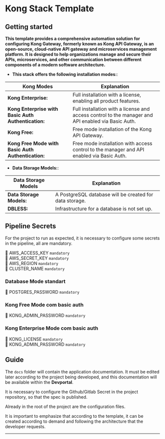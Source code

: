 # Kong Stack Template

## Getting started

**This template provides a comprehensive automation solution for configuring Kong Gateway, formerly known as Kong API Gateway, is an open-source, cloud-native API gateway and microservices management platform. It is designed to help organizations manage and secure their APIs, microservices, and other communication between different components of a modern software architecture.**


- **This stack offers the following installation modes:**:

| **Kong Modes**              | Explanation                                                                                                                                                                                                                                                                            |
| ----------------- | -------------------------------------------------------------------------------------------------------------------------------------------------------------------------------------------------------------------------------------------------------------------------------------- |
|**Kong Enterprise:**      | Full installation with a license, enabling all product features.                                                                                                                                                                             |
| **Kong Enterprise with Basic Auth Authentication:**    | Full installation with a license and access control to the manager and API enabled via Basic Auth.                                                                                                                                                                                                                  |
| **Kong Free:**     | Free mode installation of the Kong API Gateway.                                                                                                                                                                                                              |
| **Kong Free Mode with Basic Auth Authentication:**     | Free mode installation with access control to the manager and API enabled via Basic Auth.                                                                                                                                                                                                                 |

- **Data Storage Models:**:

| **Data Storage Models**              | Explanation                                                                                                                                                                                                                                                                            |
| ----------------- | -------------------------------------------------------------------------------------------------------------------------------------------------------------------------------------------------------------------------------------------------------------------------------------- |
| **Data Storage Models:**    |  A PostgreSQL database will be created for data storage.                                                                                                                                                                                                                  |
| **DBLESS:**    | Infrastructure for a database is not set up.                                                                                                                                                                                                            |

## Pipeline Secrets
For the project to run as expected, it is necessary to configure some secrets in the pipeline, all are mandatory.

:key: AWS_ACCESS_KEY `mandatory` <br>
:key: AWS_SECRET_KEY `mandatory` <br>
:key: AWS_REGION `mandatory` <br>
:key: CLUSTER_NAME `mandatory` <br>

### Database Mode standart
:key: POSTGRES_PASSWORD `mandatory` <br>

### Kong Free Mode com basic auth
:key: KONG_ADMIN_PASSWORD `mandatory` <br>

### Kong Enterprise Mode com basic auth
:key: KONG_LICENSE `mandatory` <br>
:key: KONG_ADMIN_PASSWORD `mandatory` <br>


## Guide

The `docs` folder will contain the application documentation. It must be edited later according to the project being developed, and this documentation will be available within the **Devportal**.

It is necessary to configure the Github/Gitlab Secret in the project repository, so that the spec is published.

Already in the root of the project are the configuration files.

It is important to emphasize that according to the template, it can be created according to demand and following the architecture that the developer requests.

---

